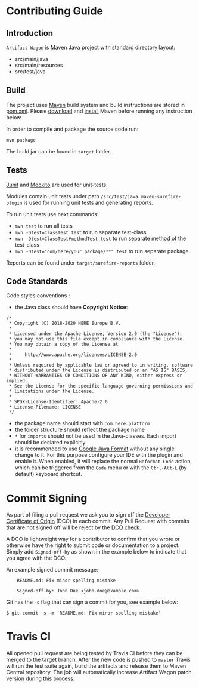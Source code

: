 # Contributing Guide

## Introduction

`Artifact Wagon` is Maven Java project with standard directory layout:
- src/main/java
- src/main/resources
- src/test/java

## Build

The project uses [Maven](https://maven.apache.org/) build system and build instructions are stored 
in [pom.xml](./pom.xml). Please [download](https://maven.apache.org/download.cgi) and 
[install](https://maven.apache.org/install.html) Maven before running any instruction below.

In order to compile and package the source code run:
```bash
mvn package
```

The build jar can be found in `target` folder.

## Tests

[Junit](https://junit.org) and [Mockito](https://site.mockito.org/) are used for unit-tests.

Modules contain unit tests under path `/src/test/java`. `maven-surefire-plugin` is used for running unit 
tests and generating reports.

To run unit tests use next commands:

- `mvn test` to run all tests
- `mvn -Dtest=ClassTest test` to run separate test-class
- `mvn -Dtest=ClassTest#methodTest test` to run separate method of the test-class
- `mvn -Dtest="com/here/your_package/**" test` to run separate package

Reports can be found under `target/surefire-reports` folder.

## Code Standards

Code styles conventions :

- the Java class should have **Copyright Notice**:
```text
/*
 * Copyright (C) 2018-2020 HERE Europe B.V.
 *
 * Licensed under the Apache License, Version 2.0 (the "License");
 * you may not use this file except in compliance with the License.
 * You may obtain a copy of the License at
 *
 *     http://www.apache.org/licenses/LICENSE-2.0
 *
 * Unless required by applicable law or agreed to in writing, software
 * distributed under the License is distributed on an "AS IS" BASIS,
 * WITHOUT WARRANTIES OR CONDITIONS OF ANY KIND, either express or implied.
 * See the License for the specific language governing permissions and
 * limitations under the License.
 *
 * SPDX-License-Identifier: Apache-2.0
 * License-Filename: LICENSE
 */
```
- the package name should start with `com.here.platform`
- the folder structure should reflect the package name
- `*` for `imports` should not be used in the Java-classes. Each import should be declared explicitly.
- it is recommended to use [Google Java Format](https://github.com/google/google-java-format) without any single change to it.
For this purpose configure your IDE with the plugin and enable it.
When enabled, it will replace the normal `Reformat Code` action, which can be triggered from the `Code` menu or with the `Ctrl-Alt-L` (by default) keyboard shortcut.

# Commit Signing

As part of filing a pull request we ask you to sign off the
[Developer Certificate of Origin](https://developercertificate.org/) (DCO) in each commit.
Any Pull Request with commits that are not signed off will be reject by the
[DCO check](https://probot.github.io/apps/dco/).

A DCO is lightweight way for a contributor to confirm that you wrote or otherwise have the right
to submit code or documentation to a project. Simply add `Signed-off-by` as shown in the example below
to indicate that you agree with the DCO.

An example signed commit message:

```
    README.md: Fix minor spelling mistake

    Signed-off-by: John Doe <john.doe@example.com>
```

Git has the `-s` flag that can sign a commit for you, see example below:

`$ git commit -s -m 'README.md: Fix minor spelling mistake'`

# Travis CI
All opened pull request are being tested by Travis CI before they can be merged to the target branch.
After the new code is pushed to `master` Travis will run the test suite again, build the artifacts and release them
to Maven Central repository. The job will automatically increase Artifact Wagon patch version during this process.
